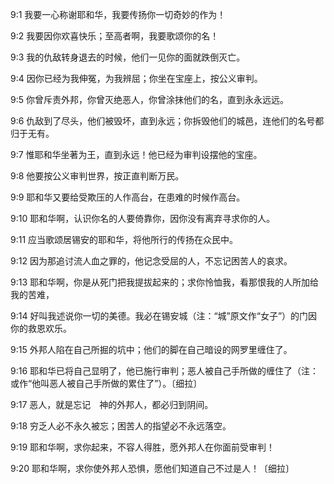 <a id="1"></a>9:1  我要一心称谢耶和华，我要传扬你一切奇妙的作为！  

<a id="2"></a>9:2  我要因你欢喜快乐；至高者啊，我要歌颂你的名！  

<a id="3"></a>9:3  我的仇敌转身退去的时候，他们一见你的面就跌倒灭亡。  

<a id="4"></a>9:4  因你已经为我伸冤，为我辨屈；你坐在宝座上，按公义审判。  

<a id="5"></a>9:5  你曾斥责外邦，你曾灭绝恶人，你曾涂抹他们的名，直到永永远远。  

<a id="6"></a>9:6  仇敌到了尽头，他们被毁坏，直到永远；你拆毁他们的城邑，连他们的名号都归于无有。  

<a id="7"></a>9:7  惟耶和华坐著为王，直到永远！他已经为审判设摆他的宝座。  

<a id="8"></a>9:8  他要按公义审判世界，按正直判断万民。  

<a id="9"></a>9:9  耶和华又要给受欺压的人作高台，在患难的时候作高台。  

<a id="10"></a>9:10  耶和华啊，认识你名的人要倚靠你，因你没有离弃寻求你的人。  

<a id="11"></a>9:11  应当歌颂居锡安的耶和华，将他所行的传扬在众民中。  

<a id="12"></a>9:12  因为那追讨流人血之罪的，他记念受屈的人，不忘记困苦人的哀求。  

<a id="13"></a>9:13  耶和华啊，你是从死门把我提拔起来的；求你怜恤我，看那恨我的人所加给我的苦难，  

<a id="14"></a>9:14  好叫我述说你一切的美德。我必在锡安城（注：“城”原文作“女子”）的门因你的救恩欢乐。  

<a id="15"></a>9:15  外邦人陷在自己所掘的坑中；他们的脚在自己暗设的网罗里缠住了。  

<a id="16"></a>9:16  耶和华已将自己显明了，他已施行审判；恶人被自己手所做的缠住了（注：或作“他叫恶人被自己手所做的累住了”）。〔细拉〕  

<a id="17"></a>9:17  恶人，就是忘记　神的外邦人，都必归到阴间。  

<a id="18"></a>9:18  穷乏人必不永久被忘；困苦人的指望必不永远落空。  

<a id="19"></a>9:19  耶和华啊，求你起来，不容人得胜，愿外邦人在你面前受审判！  

<a id="20"></a>9:20  耶和华啊，求你使外邦人恐惧，愿他们知道自己不过是人！〔细拉〕  
